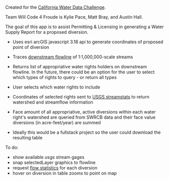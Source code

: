 Created for the [California Water Data Challenge](http://waterchallenge.data.ca.gov/).

Team Will Code 4 Froude is Kylie Pace, Matt Bray, and Austin Hall.

The goal of this app is to assist Permitting & Licensing in generating a Water Supply Report for a proposed diversion.

- Uses esri arcGIS javascript 3.18 api to generate coordinates of proposed point of diversion

- Traces [downstream flowline](https://txpub.usgs.gov/DSS/streamer/api/3.14/web/index.html) of 1:1,000,000-scale streams

- Returns list of appropriative water rights holders on downstream flowline. In the future, there could be an option for the user to select which types of rights to query - or return all types

- User selects which water rights to include

- Coordinates of selected rights sent to [USGS streamstats](http://streamstatsags.cr.usgs.gov/streamstatsservices/#/) to return watershed and streamflow information

- Face amount of all appropriative, active diversions within each water right's watershed are queried from SWRCB data and their face value diversions (in acre-feet/year) are summed

- Ideally this would be a fullstack project so the user could download the resulting table

To do:
- show available usgs stream gages
- snap selectedLayer graphics to flowline
- request [flow statistics](http://streamstatsags.cr.usgs.gov/streamstatsservices/) for each diversion 
- hover on diversion in table zooms to point on map